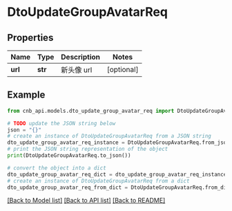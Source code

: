 # DtoUpdateGroupAvatarReq


## Properties

Name | Type | Description | Notes
------------ | ------------- | ------------- | -------------
**url** | **str** | 新头像 url | [optional] 

## Example

```python
from cnb_api.models.dto_update_group_avatar_req import DtoUpdateGroupAvatarReq

# TODO update the JSON string below
json = "{}"
# create an instance of DtoUpdateGroupAvatarReq from a JSON string
dto_update_group_avatar_req_instance = DtoUpdateGroupAvatarReq.from_json(json)
# print the JSON string representation of the object
print(DtoUpdateGroupAvatarReq.to_json())

# convert the object into a dict
dto_update_group_avatar_req_dict = dto_update_group_avatar_req_instance.to_dict()
# create an instance of DtoUpdateGroupAvatarReq from a dict
dto_update_group_avatar_req_from_dict = DtoUpdateGroupAvatarReq.from_dict(dto_update_group_avatar_req_dict)
```
[[Back to Model list]](../README.md#documentation-for-models) [[Back to API list]](../README.md#documentation-for-api-endpoints) [[Back to README]](../README.md)


